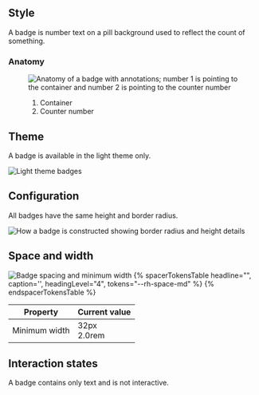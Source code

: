 ## Style 
A badge is number text on a pill background used to reflect the count of something.

### Anatomy 

<figure>
  <uxdot-example width-adjustment="102px">
    <img src="../badge-anatomy.png" alt="Anatomy of a badge with annotations; number 1 is pointing to the container and number 2 is pointing to the counter number">
  </uxdot-example>
  <figcaption>
    <ol>
      <li>Container</li>
      <li>Counter number</li>
    </ol>
  </figcaption>
</figure>

## Theme 

A badge is available in the light theme only.

<uxdot-example width-adjustment="72px">
  <img src="../badge-theme-light.png" alt="Light theme badges">
</uxdot-example>

## Configuration 

All badges have the same height and border radius.

<uxdot-example width-adjustment="249px">
  <img src="../badge-configuration.png" alt="How a badge is constructed showing border radius and height details">  
</uxdot-example>


## Space and width 

<uxdot-example width-adjustment="199px">
  <img src="../badge-space-and-width.png" alt="Badge spacing and minimum width">
</uxdot-example>

<rh-table>
{% spacerTokensTable 
  headline="",
  caption='',
  headingLevel="4",
  tokens="--rh-space-md" %}
{% endspacerTokensTable %}
</rh-table>

<rh-table>
  <table>
    <thead>
      <tr>
        <th scope="col" data-label="Property">Property</th>
        <th scope="col" data-label="Current value">Current value</th>
      </tr>
    </thead>
    <tbody>
      <tr>
        <td data-label="Property">Minimum width</td>
        <td data-label="Current value">32px<br>2.0rem</td>
      </tr>
    </tbody>
  </table>
</rh-table>

## Interaction states

A badge contains only text and is not interactive.